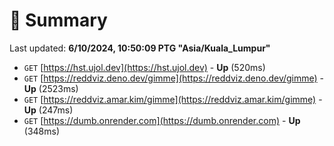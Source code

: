 # 📖 Summary
Last updated: **6/10/2024, 10:50:09 PTG "Asia/Kuala_Lumpur"**

- `GET` [https://hst.ujol.dev](https://hst.ujol.dev) - **Up** (520ms)
- `GET` [https://reddviz.deno.dev/gimme](https://reddviz.deno.dev/gimme) - **Up** (2523ms)
- `GET` [https://reddviz.amar.kim/gimme](https://reddviz.amar.kim/gimme) - **Up** (247ms)
- `GET` [https://dumb.onrender.com](https://dumb.onrender.com) - **Up** (348ms)
